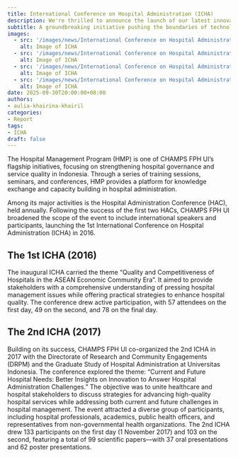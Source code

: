 ```yaml
---
title: International Conference on Hospital Administration (ICHA)
description: We're thrilled to announce the launch of our latest innovative project, set to revolutionize the industry.
subtitle: A groundbreaking initiative pushing the boundaries of technology.
images:
  - src: '/images/news/International Conference on Hospital Administration (ICHA) 1.webp'
    alt: Image of ICHA
  - src: '/images/news/International Conference on Hospital Administration (ICHA) 2.webp'
    alt: Image of ICHA
  - src: '/images/news/International Conference on Hospital Administration (ICHA) 3.webp'
    alt: Image of ICHA
  - src: '/images/news/International Conference on Hospital Administration (ICHA) 4.webp'
    alt: Image of ICHA
date: 2025-09-30T20:00:00+08:00
authors:
- aulia-khairina-khairil
categories:
- Report
tags:
- ICHA
draft: false
---
```


The Hospital Management Program (HMP) is one of CHAMPS FPH UI’s flagship initiatives, focusing on strengthening hospital governance and service quality in Indonesia. Through a series of training sessions, seminars, and conferences, HMP provides a platform for knowledge exchange and capacity building in hospital administration.

Among its major activities is the Hospital Administration Conference (HAC), held annually. Following the success of the first two HACs, CHAMPS FPH UI broadened the scope of the event to include international speakers and participants, launching the 1st International Conference on Hospital Administration (ICHA) in 2016.

## The 1st ICHA (2016)
The inaugural ICHA carried the theme “Quality and Competitiveness of Hospitals in the ASEAN Economic Community Era”. It aimed to provide stakeholders with a comprehensive understanding of pressing hospital management issues while offering practical strategies to enhance hospital quality. The conference drew active participation, with 57 attendees on the first day, 49 on the second, and 78 on the final day.

## The 2nd ICHA (2017)
Building on its success, CHAMPS FPH UI co-organized the 2nd ICHA in 2017 with the Directorate of Research and Community Engagements (DRPM) and the Graduate Study of Hospital Administration at Universitas Indonesia. The conference explored the theme:
“Current and Future Hospital Needs: Better Insights on Innovation to Answer Hospital Administration Challenges.”
The objective was to unite healthcare and hospital stakeholders to discuss strategies for advancing high-quality hospital services while addressing both current and future challenges in hospital management. The event attracted a diverse group of participants, including hospital professionals, academics, public health officers, and representatives from non-governmental health organizations.
The 2nd ICHA drew 133 participants on the first day (1 November 2017) and 103 on the second, featuring a total of 99 scientific papers—with 37 oral presentations and 62 poster presentations.
